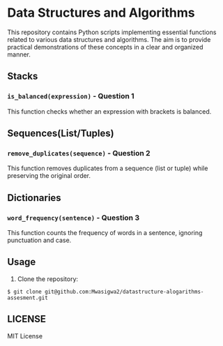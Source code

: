 # Data Structures and Algorithms

This repository contains Python scripts implementing essential functions related to various data structures and algorithms. The aim is to provide practical demonstrations of these concepts in a clear and organized manner.

## Stacks 

### `is_balanced(expression)` - Question 1

This function checks whether an expression with brackets is balanced.

## Sequences(List/Tuples)

### `remove_duplicates(sequence)` - Question 2

This function removes duplicates from a sequence (list or tuple) while preserving the original order.

## Dictionaries

### `word_frequency(sentence)` - Question 3

This function counts the frequency of words in a sentence, ignoring punctuation and case.

## Usage

1. Clone the repository:
```
$ git clone git@github.com:Mwasigwa2/datastructure-alogarithms-assesment.git
```
## LICENSE
MIT License

